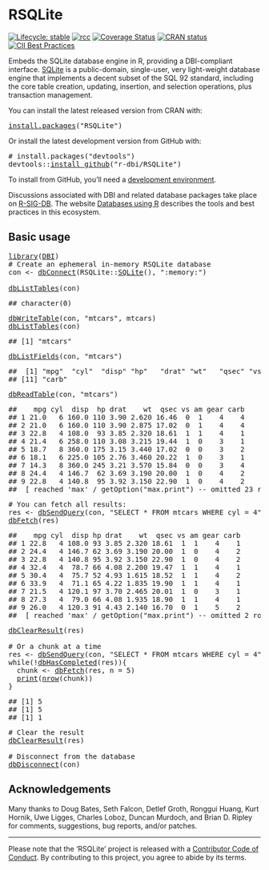<!-- README.md is generated from README.Rmd. Please edit that file -->

# RSQLite

<!-- badges: start -->

[![Lifecycle: stable](https://img.shields.io/badge/lifecycle-stable-brightgreen.svg)](https://lifecycle.r-lib.org/articles/stages.html) [![rcc](https://github.com/r-dbi/RSQLite/workflows/rcc/badge.svg)](https://github.com/r-dbi/RSQLite/actions) [![Coverage Status](https://codecov.io/gh/r-dbi/RSQLite/branch/master/graph/badge.svg)](https://codecov.io/github/r-dbi/RSQLite?branch=master) [![CRAN status](https://www.r-pkg.org/badges/version/RSQLite)](https://cran.r-project.org/package=RSQLite) [![CII Best Practices](https://bestpractices.coreinfrastructure.org/projects/3234/badge)](https://bestpractices.coreinfrastructure.org/projects/3234)

<!-- badges: end -->

Embeds the SQLite database engine in R, providing a DBI-compliant interface. [SQLite](https://www.sqlite.org/index.html) is a public-domain, single-user, very light-weight database engine that implements a decent subset of the SQL 92 standard, including the core table creation, updating, insertion, and selection operations, plus transaction management.

You can install the latest released version from CRAN with:

<pre class='chroma'>
<span class='nf'><a href='https://rdrr.io/r/utils/install.packages.html'>install.packages</a></span><span class='o'>(</span><span class='s'>"RSQLite"</span><span class='o'>)</span></pre>

Or install the latest development version from GitHub with:

<pre class='chroma'>
<span class='c'># install.packages("devtools")</span>
<span class='nf'>devtools</span><span class='nf'>::</span><span class='nf'><a href='https://devtools.r-lib.org//reference/remote-reexports.html'>install_github</a></span><span class='o'>(</span><span class='s'>"r-dbi/RSQLite"</span><span class='o'>)</span></pre>
<!-- https://www.rstudio.com/ide/docs/packages/prerequisites -->

To install from GitHub, you’ll need a [development environment](https://support.rstudio.com/hc/en-us/articles/200486498-Package-Development-Prerequisites).

Discussions associated with DBI and related database packages take place on [R-SIG-DB](https://stat.ethz.ch/mailman/listinfo/r-sig-db). The website [Databases using R](https://db.rstudio.com/) describes the tools and best practices in this ecosystem.

## Basic usage

<pre class='chroma'>
<span class='kr'><a href='https://rdrr.io/r/base/library.html'>library</a></span><span class='o'>(</span><span class='nv'><a href='https://dbi.r-dbi.org'>DBI</a></span><span class='o'>)</span>
<span class='c'># Create an ephemeral in-memory RSQLite database</span>
<span class='nv'>con</span> <span class='o'>&lt;-</span> <span class='nf'><a href='https://dbi.r-dbi.org/reference/dbConnect.html'>dbConnect</a></span><span class='o'>(</span><span class='nf'>RSQLite</span><span class='nf'>::</span><span class='nf'><a href='https://rsqlite.r-dbi.org/reference/SQLite.html'>SQLite</a></span><span class='o'>(</span><span class='o'>)</span>, <span class='s'>":memory:"</span><span class='o'>)</span>

<span class='nf'><a href='https://dbi.r-dbi.org/reference/dbListTables.html'>dbListTables</a></span><span class='o'>(</span><span class='nv'>con</span><span class='o'>)</span></pre>
<pre class='chroma'>
<span class='c'>## character(0)</span></pre>
<pre class='chroma'>
<span class='nf'><a href='https://dbi.r-dbi.org/reference/dbWriteTable.html'>dbWriteTable</a></span><span class='o'>(</span><span class='nv'>con</span>, <span class='s'>"mtcars"</span>, <span class='nv'>mtcars</span><span class='o'>)</span>
<span class='nf'><a href='https://dbi.r-dbi.org/reference/dbListTables.html'>dbListTables</a></span><span class='o'>(</span><span class='nv'>con</span><span class='o'>)</span></pre>
<pre class='chroma'>
<span class='c'>## [1] "mtcars"</span></pre>
<pre class='chroma'>
<span class='nf'><a href='https://dbi.r-dbi.org/reference/dbListFields.html'>dbListFields</a></span><span class='o'>(</span><span class='nv'>con</span>, <span class='s'>"mtcars"</span><span class='o'>)</span></pre>
<pre class='chroma'>
<span class='c'>##  [1] "mpg"  "cyl"  "disp" "hp"   "drat" "wt"   "qsec" "vs"   "am"   "gear"</span>
<span class='c'>## [11] "carb"</span></pre>
<pre class='chroma'>
<span class='nf'><a href='https://dbi.r-dbi.org/reference/dbReadTable.html'>dbReadTable</a></span><span class='o'>(</span><span class='nv'>con</span>, <span class='s'>"mtcars"</span><span class='o'>)</span></pre>
<pre class='chroma'>
<span class='c'>##    mpg cyl  disp  hp drat    wt  qsec vs am gear carb</span>
<span class='c'>## 1 21.0   6 160.0 110 3.90 2.620 16.46  0  1    4    4</span>
<span class='c'>## 2 21.0   6 160.0 110 3.90 2.875 17.02  0  1    4    4</span>
<span class='c'>## 3 22.8   4 108.0  93 3.85 2.320 18.61  1  1    4    1</span>
<span class='c'>## 4 21.4   6 258.0 110 3.08 3.215 19.44  1  0    3    1</span>
<span class='c'>## 5 18.7   8 360.0 175 3.15 3.440 17.02  0  0    3    2</span>
<span class='c'>## 6 18.1   6 225.0 105 2.76 3.460 20.22  1  0    3    1</span>
<span class='c'>## 7 14.3   8 360.0 245 3.21 3.570 15.84  0  0    3    4</span>
<span class='c'>## 8 24.4   4 146.7  62 3.69 3.190 20.00  1  0    4    2</span>
<span class='c'>## 9 22.8   4 140.8  95 3.92 3.150 22.90  1  0    4    2</span>
<span class='c'>##  [ reached 'max' / getOption("max.print") -- omitted 23 rows ]</span></pre>
<pre class='chroma'>
<span class='c'># You can fetch all results:</span>
<span class='nv'>res</span> <span class='o'>&lt;-</span> <span class='nf'><a href='https://dbi.r-dbi.org/reference/dbSendQuery.html'>dbSendQuery</a></span><span class='o'>(</span><span class='nv'>con</span>, <span class='s'>"SELECT * FROM mtcars WHERE cyl = 4"</span><span class='o'>)</span>
<span class='nf'><a href='https://dbi.r-dbi.org/reference/dbFetch.html'>dbFetch</a></span><span class='o'>(</span><span class='nv'>res</span><span class='o'>)</span></pre>
<pre class='chroma'>
<span class='c'>##    mpg cyl  disp hp drat    wt  qsec vs am gear carb</span>
<span class='c'>## 1 22.8   4 108.0 93 3.85 2.320 18.61  1  1    4    1</span>
<span class='c'>## 2 24.4   4 146.7 62 3.69 3.190 20.00  1  0    4    2</span>
<span class='c'>## 3 22.8   4 140.8 95 3.92 3.150 22.90  1  0    4    2</span>
<span class='c'>## 4 32.4   4  78.7 66 4.08 2.200 19.47  1  1    4    1</span>
<span class='c'>## 5 30.4   4  75.7 52 4.93 1.615 18.52  1  1    4    2</span>
<span class='c'>## 6 33.9   4  71.1 65 4.22 1.835 19.90  1  1    4    1</span>
<span class='c'>## 7 21.5   4 120.1 97 3.70 2.465 20.01  1  0    3    1</span>
<span class='c'>## 8 27.3   4  79.0 66 4.08 1.935 18.90  1  1    4    1</span>
<span class='c'>## 9 26.0   4 120.3 91 4.43 2.140 16.70  0  1    5    2</span>
<span class='c'>##  [ reached 'max' / getOption("max.print") -- omitted 2 rows ]</span></pre>
<pre class='chroma'>
<span class='nf'><a href='https://dbi.r-dbi.org/reference/dbClearResult.html'>dbClearResult</a></span><span class='o'>(</span><span class='nv'>res</span><span class='o'>)</span>

<span class='c'># Or a chunk at a time</span>
<span class='nv'>res</span> <span class='o'>&lt;-</span> <span class='nf'><a href='https://dbi.r-dbi.org/reference/dbSendQuery.html'>dbSendQuery</a></span><span class='o'>(</span><span class='nv'>con</span>, <span class='s'>"SELECT * FROM mtcars WHERE cyl = 4"</span><span class='o'>)</span>
<span class='kr'>while</span><span class='o'>(</span><span class='o'>!</span><span class='nf'><a href='https://dbi.r-dbi.org/reference/dbHasCompleted.html'>dbHasCompleted</a></span><span class='o'>(</span><span class='nv'>res</span><span class='o'>)</span><span class='o'>)</span><span class='o'>{</span>
  <span class='nv'>chunk</span> <span class='o'>&lt;-</span> <span class='nf'><a href='https://dbi.r-dbi.org/reference/dbFetch.html'>dbFetch</a></span><span class='o'>(</span><span class='nv'>res</span>, n <span class='o'>=</span> <span class='m'>5</span><span class='o'>)</span>
  <span class='nf'><a href='https://rdrr.io/r/base/print.html'>print</a></span><span class='o'>(</span><span class='nf'><a href='https://rdrr.io/r/base/nrow.html'>nrow</a></span><span class='o'>(</span><span class='nv'>chunk</span><span class='o'>)</span><span class='o'>)</span>
<span class='o'>}</span></pre>
<pre class='chroma'>
<span class='c'>## [1] 5</span>
<span class='c'>## [1] 5</span>
<span class='c'>## [1] 1</span></pre>
<pre class='chroma'>
<span class='c'># Clear the result</span>
<span class='nf'><a href='https://dbi.r-dbi.org/reference/dbClearResult.html'>dbClearResult</a></span><span class='o'>(</span><span class='nv'>res</span><span class='o'>)</span>

<span class='c'># Disconnect from the database</span>
<span class='nf'><a href='https://dbi.r-dbi.org/reference/dbDisconnect.html'>dbDisconnect</a></span><span class='o'>(</span><span class='nv'>con</span><span class='o'>)</span></pre>

## Acknowledgements

Many thanks to Doug Bates, Seth Falcon, Detlef Groth, Ronggui Huang, Kurt Hornik, Uwe Ligges, Charles Loboz, Duncan Murdoch, and Brian D. Ripley for comments, suggestions, bug reports, and/or patches.

------------------------------------------------------------------------

Please note that the ‘RSQLite’ project is released with a [Contributor Code of Conduct](https://rsqlite.r-dbi.org/code_of_conduct). By contributing to this project, you agree to abide by its terms.
